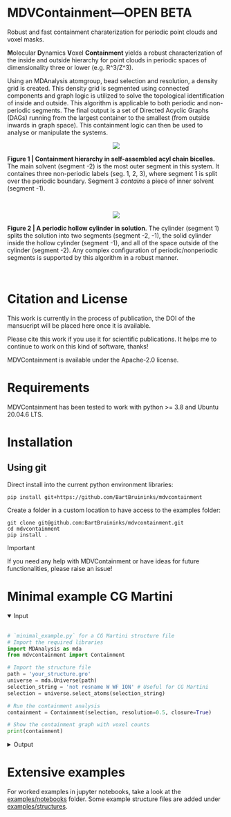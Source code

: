 # MDVContainment—OPEN BETA
Robust and fast containment charaterization for periodic point clouds and voxel masks.

**M**olecular **D**ynamics **V**oxel **Containment** yields a robust characterization of the inside and outside hierarchy for point clouds in periodic spaces of dimensionality three or lower (e.g. R^3/Z^3).

Using an MDAnalysis atomgroup, bead selection and resolution, a density grid is created. This density grid is segmented using connected components and graph logic is utilized to solve the topological identification of inside and outside. This algorithm is applicable to both periodic and non-periodic segments. The final output is a set of Directed Acyclic Graphs (DAGs) running from the largest container to the smallest (from outside inwards in graph space). This containment logic can then be used to analyse or manipulate the systems.

<p align="center">
  <img src="https://github.com/BartBruininks/mdvcontainment/assets/1488903/be5fff63-a967-47c2-a933-a3ecb7dcd5de">
</p>

**Figure 1 | Containment hierarchy in self-assembled acyl chain bicelles.** The main solvent (segment -2) is the most outer segment in this system. It containes three non-periodic labels (seg. 1, 2, 3), where segment 1 is split over the periodic boundary. Segment 3 *contains* a piece of inner solvent (segment -1).

$~$

<p align="center">
  <img src="https://github.com/BartBruininks/mdvcontainment/assets/1488903/da3d8cdb-682f-4fe3-b7dc-bced188b390d">
</p>
 
**Figure 2 | A periodic hollow cylinder in solution**. The cylinder (segment 1) splits the solution into two segments (segment -2, -1), the solid cylinder inside the hollow cylinder (segment -1), and all of the space outside of the cylinder (segment -2). Any complex configuration of periodic/nonperiodic segments is supported by this algorithm in a robust manner.

$~$

# Citation and License
This work is currently in the process of publication, the DOI of the mansucript will be placed here once it is available. 

Please cite this work if you use it for scientific publications. It helps me to continue to work on this kind of software, thanks!

MDVContainment is available under the Apache-2.0 license.

# Requirements
MDVContainment has been tested to work with python >= 3.8 and Ubuntu 20.04.6 LTS. 

# Installation
## Using git
Direct install into the current python environment libraries:
```
pip install git+https://github.com/BartBruininks/mdvcontainment
```

Create a folder in a custom location to have access to the examples folder:

```
git clone git@github.com:BartBruininks/mdvcontainment.git
cd mdvcontainment
pip install .
```

> [!IMPORTANT]
> If you need any help with MDVContainment or have ideas for future functionalities, please raise an issue!

# Minimal example CG Martini
<details open>
<summary>Input</summary>
<br>

```python
# `minimal_example.py` for a CG Martini structure file
# Import the required libraries
import MDAnalysis as mda
from mdvcontainment import Containment

# Import the structure file
path = 'your_structure.gro'
universe = mda.Universe(path)
selection_string = 'not resname W WF ION' # Useful for CG Martini
selection = universe.select_atoms(selection_string)

# Run the containment analysis
containment = Containment(selection, resolution=0.5, closure=True)

# Show the containment graph with voxel counts
print(containment)
```
</details>

<details>
<summary>Output</summary>
<br>

```
Containment Graph with 3 components (component: nvoxels):
└── [-2: 54461]
    └── [1: 15403]
        └── [-1: 5136]
```
</details>


# Extensive examples
For worked examples in jupyter notebooks, take a look at the [examples/notebooks](https://github.com/BartBruininks/mdvcontainment/tree/main/examples/notebooks) folder. Some example structure files are added under [examples/structures](https://github.com/BartBruininks/mdvcontainment/tree/main/examples/structures).





